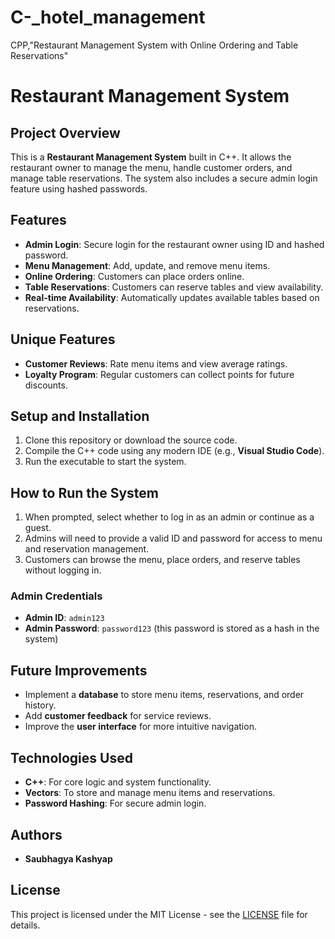 # C-_hotel_management
CPP,"Restaurant Management System with Online Ordering and Table Reservations"
# Restaurant Management System

## Project Overview
This is a **Restaurant Management System** built in C++. It allows the restaurant owner to manage the menu, handle customer orders, and manage table reservations. The system also includes a secure admin login feature using hashed passwords.

## Features
- **Admin Login**: Secure login for the restaurant owner using ID and hashed password.
- **Menu Management**: Add, update, and remove menu items.
- **Online Ordering**: Customers can place orders online.
- **Table Reservations**: Customers can reserve tables and view availability.
- **Real-time Availability**: Automatically updates available tables based on reservations.

## Unique Features
- **Customer Reviews**: Rate menu items and view average ratings.
- **Loyalty Program**: Regular customers can collect points for future discounts.

## Setup and Installation
1. Clone this repository or download the source code.
2. Compile the C++ code using any modern IDE (e.g., **Visual Studio Code**).
3. Run the executable to start the system.

## How to Run the System
1. When prompted, select whether to log in as an admin or continue as a guest.
2. Admins will need to provide a valid ID and password for access to menu and reservation management.
3. Customers can browse the menu, place orders, and reserve tables without logging in.

### Admin Credentials
- **Admin ID**: `admin123`
- **Admin Password**: `password123` (this password is stored as a hash in the system)

## Future Improvements
- Implement a **database** to store menu items, reservations, and order history.
- Add **customer feedback** for service reviews.
- Improve the **user interface** for more intuitive navigation.

## Technologies Used
- **C++**: For core logic and system functionality.
- **Vectors**: To store and manage menu items and reservations.
- **Password Hashing**: For secure admin login.

## Authors
- **Saubhagya Kashyap**

## License
This project is licensed under the MIT License - see the [LICENSE](LICENSE) file for details.
